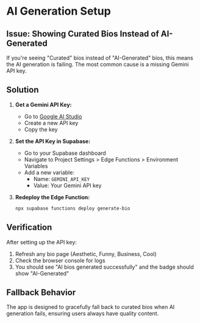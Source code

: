 # AI Generation Setup

## Issue: Showing Curated Bios Instead of AI-Generated

If you're seeing "Curated" bios instead of "AI-Generated" bios, this means the AI generation is failing. The most common cause is a missing Gemini API key.

## Solution

1. **Get a Gemini API Key:**
   - Go to [Google AI Studio](https://makersuite.google.com/app/apikey)
   - Create a new API key
   - Copy the key

2. **Set the API Key in Supabase:**
   - Go to your Supabase dashboard
   - Navigate to Project Settings > Edge Functions > Environment Variables
   - Add a new variable:
     - Name: `GEMINI_API_KEY`
     - Value: Your Gemini API key

3. **Redeploy the Edge Function:**
   ```bash
   npx supabase functions deploy generate-bio
   ```

## Verification

After setting up the API key:
1. Refresh any bio page (Aesthetic, Funny, Business, Cool)
2. Check the browser console for logs
3. You should see "AI bios generated successfully" and the badge should show "AI-Generated"

## Fallback Behavior

The app is designed to gracefully fall back to curated bios when AI generation fails, ensuring users always have quality content.
